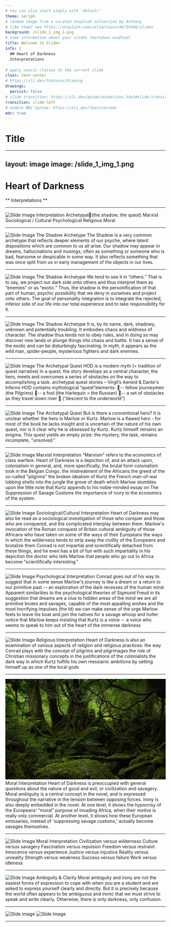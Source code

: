 ```yaml
---
# You can also start simply with 'default'
theme: seriph
# random image from a curated Unsplash collection by Anthony
# like them? see https://unsplash.com/collections/94734566/slidev
background: /slide_1_img_1.png
# some information about your slides (markdown enabled)
title: Welcome to Slidev
info: |
  ## Heart of Darkness
  Interpretations

# apply unocss classes to the current slide
class: text-center
# https://sli.dev/features/drawing
drawings:
  persist: false
# slide transition: https://sli.dev/guide/animations.html#slide-transitions
transition: slide-left
# enable MDC Syntax: https://sli.dev/features/mdc
mdc: true
---
```


# Title

---
layout: image
image: /slide_1_img_1.png
---

# Heart of Darkness
** Interpretations **

---

![Slide Image](/slide_2_img_1.png)
Interpretation
Archetypal(the shadow; the quest)
Marxist
Sociological / Cultural
Psychological 
Religious
Moral

---

![Slide Image](/slide_3_img_1.png)
The Shadow Archetype
The Shadow is a very common archetype that reflects deeper elements of our psyche, where latent dispositions which are common to us all arise. 
Our shadow may appear in dreams, hallucinations and musings, often as something or someone who is bad, fearsome or despicable in some way. 
It also reflects something that was once split from us in early management of the objects in our lives.

---

![Slide Image](/slide_4_img_1.png)
The Shadow Archetype
We tend to see it in “others.” That is to say, we project our dark side onto others and thus interpret them as “enemies” or as “exotic.”
Thus, the shadow is the personification of that part of human, psychic possibility that we deny in ourselves and project onto others. 
The goal of personality integration is to integrate the rejected, inferior side of our life into our total experience and to take responsibility for it.

---

![Slide Image](/slide_5_img_1.png)
The Shadow Archetype
It is, by its name, dark, shadowy, unknown and potentially troubling. It embodies chaos and wildness of character. 
The shadow thus tends not to obey rules, and in doing so may discover new lands or plunge things into chaos and battle. 
It has a sense of the exotic and can be disturbingly fascinating. In myth, it appears as the wild man, spider-people, mysterious fighters and dark enemies.

---

![Slide Image](/slide_6_img_1.png)
The Archetypal Quest
HOD is a modern myth (= tradition of quest narrative)
In a quest, the story develops as a central character, the hero, meets and overcomes a series of obstacles on the way to accomplishing a task. 
archetypal quest stories – Virgil’s Aeneid & Dante's Inferno
HOD contains mythological “quest”elements: -- fellow journeymen (the Pilgrims) -- a fool (the Harlequin = the Russian) -- a set of obstacles as they travel down river     (“descent to the underworld”)

---

![Slide Image](/slide_7_img_1.png)
The Archetypal Quest
But is there a conventional hero? 
It is unclear whether the hero is Marlow or Kurtz. 
Marlow is a flawed hero - for most of the book he lacks insight and is uncertain of the nature of his own quest, nor is it clear why he is obsessed by Kurtz. 
Kurtz himself remains an enigma. This quest yields an empty prize: the mystery, the task, remains incomplete, "unsolved."

---

![Slide Image](/slide_8_img_1.png)
Marxist Interpretation
“Marxism” refers to the economics of class warfare.
Heart of Darkness is a depiction of, and an attack upon, colonialism in general, and, more specifically, the brutal form colonialism took in the Belgian Congo. 
the mistreatment of the Africans 
the greed of the so-called "pilgrims" 
the broken idealism of Kurtz
the French man-of-war lobbing shells into the jungle 
the grove of death which Marlow stumbles upon
the little note that Kurtz appends to his noble-minded essay on The Suppression of Savage Customs
the importance of ivory to the economics of the system.

---

![Slide Image](/slide_9_img_1.png)
Sociological/Cultural Interpretation
Heart of Darkness may also be read as a sociological investigation of those who conquer and those who are conquered, and the complicated interplay between them. 
Marlow's invocation of the Roman conquest of Britain 
cultural ambiguity of those Africans who have taken on some of the ways of their Europeans 
the ways in which the wilderness tends to strip away the civility of the Europeans and brutalize them 
Conrad is not impartial and scientifically detached from these things, and he even has a bit of fun with such impartiality in his depiction the doctor who tells Marlow that people who go out to Africa become "scientifically interesting."

---

![Slide Image](/slide_10_img_1.png)
Psychological Interpretation
Conrad goes out of his way to suggest that in some sense Marlow's journey is like a dream or a return to our primitive past -- an exploration of the dark recesses of the human mind. 
Apparent similarities to the psychological theories of Sigmund Freud in its suggestion that dreams are a clue to hidden areas of the mind
we are all primitive brutes and savages, capable of the most appalling wishes and the most horrifying impulses (the Id)
we can make sense of the urge Marlow feels to leave his boat and join the natives for a savage whoop and holler 
notice that Marlow keeps insisting that Kurtz is a voice -- a voice who seems to speak to him out of the heart of the immense darkness

---

![Slide Image](/slide_11_img_1.png)
Religious Interpretation
Heart of Darkness is also an examination of various aspects of religion and religious practices.
the way Conrad plays with the concept of pilgrims and pilgrimages 
the role of Christian missionary concepts in the justifications of the colonialists
the dark way in which Kurtz fulfills his own messianic ambitions by setting himself up as one of the local gods

---

![Slide Image](/public/slide_12_img_1.png)
Moral Interpretation
Heart of Darkness is preoccupied with general questions about the nature of good and evil, or civilization and savagery. 
Moral ambiguity is a central concept in the novel, and is expressed throughout the narrative in the tension between opposing forces.
Irony is also deeply embedded in the novel.
At one level, it shows the hypocrisy of the Europeans’ “moral” purpose of invading Africa, when their motive is really only commercial. 
At another level, it shows how these European emissaries, instead of 'suppressing savage customs,' actually become savages themselves.

---

![Slide Image](/slide_13_img_1.png)
Moral Interpretation
Civilization versus wilderness
Culture versus savagery
Fascination versus repulsion
Freedom versus restraint
Innocence versus experience
Justice versus injustice
Reality versus unreality
Strength versus weakness
Success versus failure
Work versus idleness

---

![Slide Image](/slide_14_img_1.png)
Ambiguity & Clarity
Moral ambiguity and irony are not the easiest forms of expression to cope with when you are a student and are asked to express yourself clearly and directly.
But it is precisely because the world often appears to be ambiguous and ironic that we must strive to speak and write clearly.
Otherwise, there is only darkness, only confusion.

---

![Slide Image](/slide_15_img_1.png)
![Slide Image](/slide_15_img_2.png)

---

